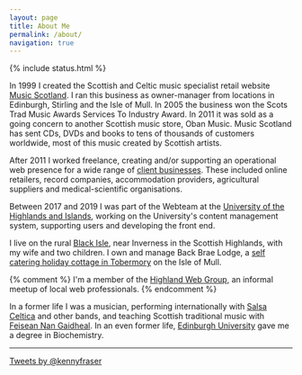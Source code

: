 ```yaml
---
layout: page
title: About Me
permalink: /about/
navigation: true
---
```


{% include status.html %}

In <time datetime="1999">1999</time> I created the Scottish and Celtic music specialist retail website [Music Scotland](//www.musicscotland.com/).
I ran this business as owner-manager from locations in Edinburgh, Stirling and the Isle of Mull.
In <time datetime="2005">2005</time> the business won the <span itemprop="award">Scots Trad Music Awards Services To Industry Award</span>.
In <time datetime="2011">2011</time> it was sold as a going concern to another Scottish music store, Oban Music.
Music Scotland has sent CDs, DVDs and books to tens of thousands of customers worldwide, most of this music created by Scottish artists.

After <time datetime="2011">2011</time> I worked freelance, creating and/or supporting an operational web presence
for a wide range of [client businesses](/clients).
These included online retailers, record companies, accommodation providers, agricultural suppliers and
medical-scientific organisations.

Between 2017 and 2019 I was part of the Webteam at the [University of the Highlands and Islands](//www.uhi.ac.uk/en/), working on the University's content management system, supporting users and developing the front end.

I live on the rural [Black Isle](//www.black-isle.info/), near Inverness in the Scottish Highlands, with my wife and two children.  I own and manage Back Brae Lodge, a [self catering holiday cottage in Tobermory](//mull.co) on the Isle of Mull.  

{% comment %}
I'm a member of the [Highland Web Group](//www.meetup.com/Highland-Web-Group/), an informal meetup of local web professionals.
{% endcomment %}

In a former life I was a musician, performing internationally with [Salsa Celtica](//salsaceltica.com) and other bands, and teaching Scottish traditional music with [Feisean Nan Gaidheal](//feisean.org/). In an even former life, [Edinburgh University](//www.ed.ac.uk/) gave me a degree in Biochemistry.

---

<div class="twitter-widget">
  <a class="twitter-timeline" href="https://twitter.com/kennyfraser" data-widget-id="698885778512936960">Tweets by
    @kennyfraser</a>
  <script>!function (d, s, id) {
    var js, fjs = d.getElementsByTagName(s)[0], p = /^http:/.test(d.location) ? 'http' : 'https';
    if (!d.getElementById(id)) {
      js = d.createElement(s);
      js.id = id;
      js.src = p + "://platform.twitter.com/widgets.js";
      fjs.parentNode.insertBefore(js, fjs);
    }
  }(document, "script", "twitter-wjs");</script>
</div>